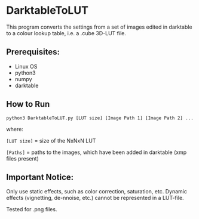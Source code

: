 # DarktableToLUT
This program converts the settings from a set of images edited in darktable to a colour lookup table, i.e. a .cube 3D-LUT file.

## Prerequisites:

 * Linux OS
 * python3
 * numpy
 * darktable

## How to Run

```python3 DarktableToLUT.py [LUT size] [Image Path 1] [Image Path 2] ...```

where:

`[LUT size]` = size of the NxNxN LUT

`[Paths]` = paths to the images, which have been added in darktable (xmp files present)

## Important Notice:

Only use static effects, such as color correction, saturation, etc. Dynamic effects (vignetting, de-nnoise, etc.) cannot be represented in a LUT-file.

Tested for .png files.
